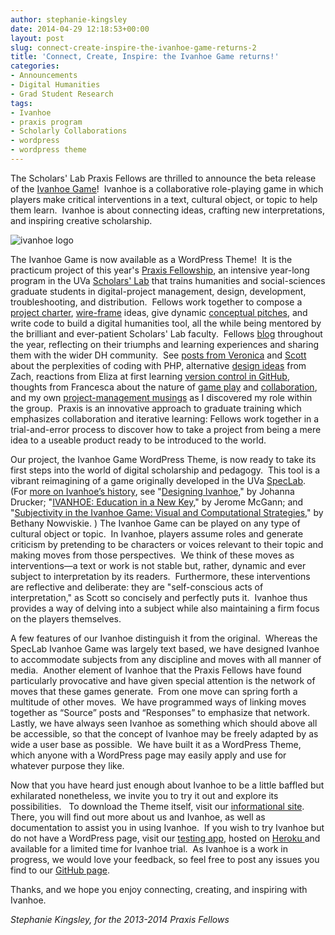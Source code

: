```yaml
---
author: stephanie-kingsley
date: 2014-04-29 12:18:53+00:00
layout: post
slug: connect-create-inspire-the-ivanhoe-game-returns-2
title: 'Connect, Create, Inspire: the Ivanhoe Game returns!'
categories:
- Announcements
- Digital Humanities
- Grad Student Research
tags:
- Ivanhoe
- praxis program
- Scholarly Collaborations
- wordpress
- wordpress theme
---
```


The Scholars' Lab Praxis Fellows are thrilled to announce the beta release of the [Ivanhoe Game](http://ivanhoe.scholarslab.org/)!  Ivanhoe is a collaborative role-playing game in which players make critical interventions in a text, cultural object, or topic to help them learn.  Ivanhoe is about connecting ideas, crafting new interpretations, and inspiring creative scholarship.

![ivanhoe logo](http://ivanhoe.scholarslab.org/ivanhoelogo.png)

The Ivanhoe Game is now available as a WordPress Theme!  It is the practicum project of this year's [Praxis Fellowship](http://praxis.scholarslab.org/), an intensive year-long program in the UVa [Scholars' Lab](http://www.scholarslab.org/) that trains humanities and social-sciences graduate students in digital-project management, design, development, troubleshooting, and distribution.  Fellows work together to compose a [project charter](http://praxis.scholarslab.org/charter.html), [wire-frame](http://praxis.scholarslab.org/topics/wireframes/) ideas, give dynamic [conceptual pitches](http://www.scholarslab.org/grad-student-research/two-ivanhoes-one-direction/), and write code to build a digital humanities tool, all the while being mentored by the brilliant and ever-patient Scholars' Lab faculty.  Fellows [blog](http://praxis.scholarslab.org/) throughout the year, reflecting on their triumphs and learning experiences and sharing them with the wider DH community.  See [posts from Veronica](http://www.scholarslab.org/grad-student-research/foreign-languages-and-ivanhoe-progress/) and [Scott](http://www.scholarslab.org/grad-student-research/more-better-breaking/) about the perplexities of coding with PHP, alternative [design ideas](http://www.scholarslab.org/digital-humanities/an-ivanhoe-design-idea/) from Zach, reactions from Eliza at first learning [version control in GitHub](http://www.scholarslab.org/grad-student-research/praxis-holidays/), thoughts from Francesca about the nature of [game play](http://www.scholarslab.org/grad-student-research/are-we-gaming-or-just-simulating/) and [collaboration](http://www.scholarslab.org/grad-student-research/forming-norming-storming-performing/), and my own [project-management musings](http://www.scholarslab.org/uncategorized/digest-4-on-managing-projects-not-people-reflections-after-a-project-management-crisis/) as I discovered my role within the group.  Praxis is an innovative approach to graduate training which emphasizes collaboration and iterative learning: Fellows work together in a trial-and-error process to discover how to take a project from being a mere idea to a useable product ready to be introduced to the world.

Our project, the Ivanhoe Game WordPress Theme, is now ready to take its first steps into the world of digital scholarship and pedagogy.  This tool is a vibrant reimagining of a game originally developed in the UVa [SpecLab](http://books.google.com/books/about/SpecLab.html?id=VPXCk396uPYC).  (For [more on Ivanhoe’s history](http://www.ivanhoegame.org/?page_id=21), see "[Designing Ivanhoe](http://texttechnology.mcmaster.ca/pdf/vol12_2_03.pdf)," by Johanna Drucker; "[IVANHOE: Education in a New Key](http://www.rc.umd.edu/pedagogies/commons/innovations/IVANHOE.html)," by Jerome McGann; and "[Subjectivity in the Ivanhoe Game: Visual and Computational Strategies](http://texttechnology.mcmaster.ca/pdf/vol12_2_05.pdf)," by Bethany Nowviskie. ) The Ivanhoe Game can be played on any type of cultural object or topic.  In Ivanhoe, players assume roles and generate criticism by pretending to be characters or voices relevant to their topic and making moves from those perspectives.  We think of these moves as interventions&mdash;a text or work is not stable but, rather, dynamic and ever subject to interpretation by its readers.  Furthermore, these interventions are reflective and deliberate: they are "self-conscious acts of interpretation," as Scott so concisely and perfectly puts it.  Ivanhoe thus provides a way of delving into a subject while also maintaining a firm focus on the players themselves.

A few features of our Ivanhoe distinguish it from the original.  Whereas the SpecLab Ivanhoe Game was largely text based, we have designed Ivanhoe to accommodate subjects from any discipline and moves with all manner of media.  Another element of Ivanhoe that the Praxis Fellows have found particularly provocative and have given special attention is the network of moves that these games generate.  From one move can spring forth a multitude of other moves.  We have programmed ways of linking moves together as “Source” posts and “Responses” to emphasize that network.  Lastly, we have always seen Ivanhoe as something which should above all be accessible, so that the concept of Ivanhoe may be freely adapted by as wide a user base as possible.  We have built it as a WordPress Theme, which anyone with a WordPress page may easily apply and use for whatever purpose they like.

Now that you have heard just enough about Ivanhoe to be a little baffled but exhilarated nonetheless, we invite you to try it out and explore its possibilities.   To download the Theme itself, visit our [informational site](http://ivanhoe.scholarslab.org/).  There, you will find out more about us and Ivanhoe, as well as documentation to assist you in using Ivanhoe.  If you wish to try Ivanhoe but do not have a WordPress page, visit our [testing app](http://ivanhoe-testing.herokuapp.com/), hosted on [Heroku ](https://www.heroku.com/)and available for a limited time for Ivanhoe trial.  As Ivanhoe is a work in progress, we would love your feedback, so feel free to post any issues you find to our [GitHub page](https://github.com/scholarslab/ivanhoe/issues?state=open).

Thanks, and we hope you enjoy connecting, creating, and inspiring with Ivanhoe.

_Stephanie Kingsley, for the 2013-2014 Praxis Fellows_
